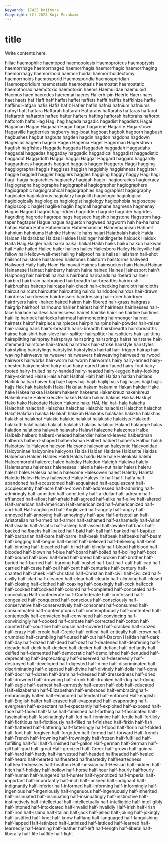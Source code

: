 ```yaml
---
Keywords: 17425 kojimura
Copyright: (C) 2024 Koji Murakami
---
```


# title

Write contents here.



hiliac haemophilic haemopod haemopoiesis Haemoproteus
haemoptysis haemorrhage haemorrhaged haemorrhagia haemorrhagic haemorrhaging haemorrhagy haemorrhoid haemorrhoidal haemorrhoidectomy
haemorrhoids haemosporid Haemosporidia haemosporidian Haemosporidium haemostasia haemostasis haemostat haemostatic haemothorax
haemotoxic haemotoxin haems Haemulidae haemuloid Haemus haen haeredes haeremai haeres
Ha-erh-pin Haerle Haerr haes haet haets haf Haff haff haffat
haffet haffets haffit haffits haffkinize haffle hafflins Hafgan hafis Hafiz
hafiz Hafler haflin hafnia hafnium hafniums hafnyl haft haftara Haftarah
haftarah Haftarahs haftarahs haftaras haftarot Haftaroth haftaroth hafted hafter hafters
hafting haftorah haftorahs haftorot haftoroth hafts Hag Hag. hag hagada
hagadic hagadist hagadists Hagai Hagaman Hagan Haganah Hagar hagar hagarene
Hagarite Hagarstown Hagarville hagberries hagberry hag-boat hagboat hagbolt hagborn hagbush
hagbushes hagbut hagbuts hagden hagdin hagdon hagdons hagdown Hagecius hageen
hagein Hagen Hagenia Hager Hagerman Hagerstown hagfish hagfishes Haggada haggada
Haggadah haggadah Haggadahs haggadal haggadas haggaday haggadic haggadical haggadist haggadistic
haggadot Haggadoth Haggai haggai Haggar Haggard haggard haggardly haggardness haggards
hagged haggeis hagger Haggerty Haggi hagging haggiographal haggis haggises haggish
haggishly haggishness haggister haggle haggled haggler hagglers haggles haggling haggly
haggy Hagi hagi hagi- hagia hagiarchies hagiarchy hagigah hagio- hagiocracies
hagiocracy Hagiographa hagiographa hagiographal hagiographer hagiographers hagiographic hagiographical hagiographies hagiographist
hagiography hagiolater hagiolatrous hagiolatry hagiolith hagiologic hagiological hagiologically hagiologies hagiologist
hagiology hagiophobia hagioscope hagioscopic haglet haglike haglin hagmall hagmane hagmena
hagmenay Hagno Hagood hagrid hag-ridden hagridden hagride hagrider hagrides hagriding
hagrode hagrope hags hagseed hagship hagstone Hagstrom hag-taper hagtaper Hague
hague hagueton hagweed hagworm hah ha-ha haha hahas Hahira Hahn
Hahnemann Hahnemannian Hahnemannism Hahnert hahnium hahniums Hahnke Hahnville hahs haiari
Haiathalah haick Haida Haidan Haidarabad Haidas Haidee Haidinger haidingerite haiduck
Haiduk Haifa Haig Haigler haik haika haikai haikal Haikh haiks
haiku haikun haikwan hail Haile hailed Hailee hailer hailers hailes
Hailesboro Hailey Haileyville hail-fellow hail-fellow-well-met hailing hailproof hails hailse Hailsham
hail-shot hailshot hailstone hailstoned hailstones hailstorm hailstorms hailweed Hailwood Haily
haily Haim Haimavati Haimes haimsucken hain Hainai Hainan Hainanese Hainaut
hainberry hainch haine hained Haines Hainesport hain't Haiphong hair hairball
hairballs hairband hairbands hairbeard hairbell hairbird hairbrain hairbrained hairbreadth hairbreadths
hairbrush hairbrushes haircap haircaps hair-check hair-checking haircloth haircloths haircut haircuts
haircutter haircutting hairdo hairdodos hairdos hair-drawn hairdress hairdresser hairdressers hairdressing
hair-drier hairdryer hairdryers haire -haired haired hairen hair-fibered hair-grass hairgrass
hairgrip hairhoof hairhound hairier hairiest hairif hairiness hairinesses hair-lace hairlace
hairless hairlessness hairlet hairlike hair-line hairline hairlines hair-lip hairlock hairlocks
hairmeal hairmoneering hairmonger hairnet hairnets hairof hairpiece hairpieces hairpin hairpins
hair-powder hair-raiser hair-raising hairs hair's-breadth hairs-breadth hairsbreadth hairsbreadths hairse hair-shirt
hair-sieve hair-splitter hairsplitter hairsplitters hair-splitting hairsplitting hairspray hairsprays hairspring hairsprings
hairst hairstane hair-stemmed hairstone hair-streak hairstreak hair-stroke hairstyle hairstyles hairstyling
hairstylings hairstylist hairstylists hairtail hair-trigger hairup hair-waving hairweave hairweaver hairweavers
hairweaving hairweed hairwood hairwork hairworks hair-worm hairworm hairworms hairy hairy-armed
hairy-chested hairychested hairy-clad hairy-eared hairy-faced hairy-foot hairy-footed hairy-fruited hairy-handed hairy-headed
hairy-legged hairy-looking hairy-skinned Haise Haisla hait Haithal Haiti haiti Haitian
haitian haitians Haitink haitsai haiver haj haje hajes haji hajib
hajilij hajis hajj hajjes hajji hajjis hajjs Hak hak hakafoth
Hakai Hakalau hakam hakamim Hakan hakdar Hake hake Hakea hakea
Hakeem hakeem hakeems Hakenkreuz hakenkreuz Hakenkreuze Hakenkreuzler hakes Hakim hakim
hakims Hakka Hakluyt Hako hako Hakodate Hakon Hakone haku HAL
Hal hal- hala halacha Halachah halachah Halachas halachas Halachic halachist
Halachot halachot Halaf Halafian halaka Halakah halakah Halakahs halakahs halakha
halakhas halakhist halakhot Halakic halakic halakist halakistic halakists Halakoth halakoth
halal halala halalah halalahs halalas halalcor Haland halapepe halas halation
halations halavah halavahs Halawi halazone halazones Halbe Halbeib halberd halberd-headed
halberdier halberd-leaved halberdman halberds halberd-shaped halberdsman Halbert halbert halberts Halbur
halch Halcottsville Halcyon halcyon Halcyone halcyonian halcyonic Halcyonidae Halcyoninae halcyonine
halcyons Halda Haldan Haldane Haldanite Haldas Haldeman Halden Haldes Haldi
Haldis haldu Hale hale Haleakala halebi Halecomorphi halecret haled haleday
Haledon Haleigh Haleiwa halely Halemaumau haleness halenesses Halenia hale-nut haler
halers haleru halerz hales Halesia halesia halesome Halesowen halest Haletky
Haletta Halette Halevi Halevy haleweed Haley Haleyville half half- halfa
half-abandoned half-accustomed half-acquainted half-acquiescent half-acquiescently half-acre half-a-crown half-addressed half-admiring half-admiringly
half-admitted half-admittedly half-a-dollar half-adream half-affianced half-afloat half-afraid half-agreed half-alike half-alive
half-altered Half-american half-American Half-americanized half-Americanized half-and-half Half-anglicized half-Anglicized half-angrily half-angry
half-annoyed half-annoying half-annoyingly half-ape Half-aristotelian half-Aristotelian half-armed half-armor half-ashamed half-ashamedly
half-Asian Half-asiatic half-Asiatic half-asleep half-assed half-awake halfback half-backed halfbacks half-baked
half-bald half-ball half-banked half-baptize half-barbarian half-bare half-barrel half-beak halfbeak halfbeaks
half-beam half-begging half-begun half-belief half-believed half-believing half-bent half-binding half-bleached half-blind
half-blindly half-blood halfblood half-blooded half-blown half-blue half-board half-boiled half-boiling half-boot
half-bound half-bowl half-bred half-breed half-broken half-brother half-buried half-burned half-burning half-bushel
half-butt half-calf half-cap half-carried half-caste half-cell half-cent half-centuries half-century half-chanted
half-cheek Half-christian half-Christian half-civil half-civilized half-civilly half-clad half-cleaned half-clear half-clearly
half-climbing half-closed half-closing half-clothed half-coaxing half-coaxingly half-cock halfcock half-cocked halfcocked
half-colored half-completed half-concealed half-concealing Half-confederate half-Confederate half-confessed half-congealed half-conquered half-conscious
half-consciously half-conservative half-conservatively half-consonant half-consumed half-consummated half-contemptuous half-contemptuously half-contented half-contentedly
half-convicted half-convinced half-convincing half-convincingly half-cooked half-cordate half-corrected half-cotton half-counted half-courtline
half-cousin half-covered half-cracked half-crazed half-crazy Half-creole half-Creole half-critical half-critically half-crown
half-crumbled half-crumbling half-cured half-cut half-Dacron Halfdan half-dark half-day half-dazed half-dead
half-deaf half-deafened half-deafening half-decade half-deck half-decked half-decker half-defiant half-defiantly half-deified
half-demented half-democratic half-demolished half-denuded half-deprecating half-deprecatingly half-deserved half-deservedly half-destroyed half-developed
half-digested half-dime half-discriminated half-discriminating half-disposed half-divine half-divinely half-dollar half-done half-door
half-dozen half-dram half-dressed half-dressedness half-dried half-drowned half-drowning half-drunk half-drunken half-dug
half-dying half-eagle half-earnest half-earnestly half-eaten half-ebb half-educated Half-elizabethan half-Elizabethan half-embraced
half-embracinghalf-embracingly halfen half-enamored halfendeal half-enforced Half-english half-English halfer half-erased half-evaporated
half-evaporating half-evergreen half-expectant half-expectantly half-exploited half-exposed half-face half-faced half-false half-famished
half-farthing half-fascinated half-fascinating half-fascinatingly half-fed half-feminine half-fertile half-fertilely half-fictitious half-fictitiously
half-filled half-finished half-firkin half-fish half-flattered half-flattering half-flatteringly half-flood half-florin half-folded
half-foot half-forgiven half-forgotten half-formed half-forward Half-french half-French half-frowning half-frowningly half-frozen
half-fulfilled half-fulfilling half-full half-furnished half-gallon Half-german half-German half-gill half-god half-great
Half-grecized half-Greek half-grown half-guinea half-hard half-hardy half-harvested half-headed halfheaded half-healed
half-heard half-hearted halfhearted halfheartedly halfheartedness halfheartednesses half-heathen Half-hessian half-Hessian half-hidden
half-hitch half-holiday half-hollow half-horse half-hour half-hourly halfhourly half-human half-hungered half-hunter
half-hypnotized half-imperial half-important half-importantly half-inch half-inclined half-indignant half-indignantly half-inferior half-informed
half-informing half-informingly half-ingenious half-ingeniously half-ingenuous half-ingenuously half-inherited half-insinuated half-insinuating half-insinuatingly
half-instinctive half-instinctively half-intellectual half-intellectually half-intelligible half-intelligibly half-intoned half-intoxicated half-invalid half-invalidly
Half-irish half-Irish half-iron half-island half-Italian half-jack half-jelled half-joking half-jokingly half-justified
half-knot half-know halflang half-languaged half-languishing half-lapped Half-latinized half-Latinized half-latticed half-learned
half-learnedly half-learning half-leather half-left half-length half-liberal half-liberally half-life halflife half-light
